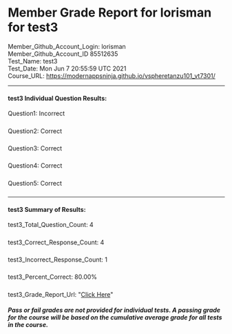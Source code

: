 # Member Grade Report for lorisman for test3  
   
Member_Github_Account_Login: lorisman  
Member_Github_Account_ID 85512635  
Test_Name: test3  
Test_Date: Mon Jun  7 20:55:59 UTC 2021  
Course_URL: https://modernappsninja.github.io/vspheretanzu101_vt7301/  
   
---  
#### test3 Individual Question Results:  
Question1: Incorrect  
#####  
Question2: Correct  
#####  
Question3: Correct  
#####  
Question4: Correct  
#####  
Question5: Correct  
#####  
---  
#### test3 Summary of Results:  
test3_Total_Question_Count: 4  
#####  
test3_Correct_Response_Count: 4  
#####  
test3_Incorrect_Response_Count: 1  
#####  
test3_Percent_Correct: 80.00%  
#####  
test3_Grade_Report_Url: "[Click Here](https://github.com/modernappsninjas/lorisman/blob/main/static/userdata/courses/vspheretanzu101_vt7301/grade_report.pr768.test3.md)"
##### Pass or fail grades are not provided for individual tests. A passing grade for the course will be based on the cumulative average grade for all tests in the course.  
